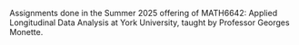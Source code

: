 Assignments done in the Summer 2025 offering of MATH6642: Applied Longitudinal Data Analysis at York University, taught by Professor Georges Monette.
